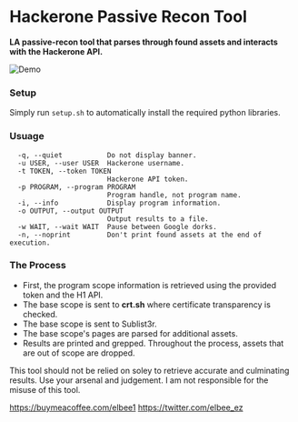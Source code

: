 # Hackerone Passive Recon Tool
**LA passive-recon tool that parses through found assets and interacts with the Hackerone API.**

![Demo](https://s10.gifyu.com/images/ezgif.com-gif-maker478b5d3b2a6a6a97.gif)

### Setup
Simply run `setup.sh` to automatically install the required python libraries.

### Usuage
```
  -q, --quiet           Do not display banner.
  -u USER, --user USER  Hackerone username.
  -t TOKEN, --token TOKEN
                        Hackerone API token.
  -p PROGRAM, --program PROGRAM
                        Program handle, not program name.
  -i, --info            Display program information.
  -o OUTPUT, --output OUTPUT
                        Output results to a file.
  -w WAIT, --wait WAIT  Pause between Google dorks.
  -n, --noprint         Don't print found assets at the end of execution.
 ```


### The Process
- First, the program scope information is retrieved using the provided token and the H1 API.
- The base scope is sent to **crt.sh** where certificate transparency is checked.
- The base scope is sent to Sublist3r.
- The base scope's pages are parsed for additional assets.
- Results are printed and grepped.
Throughout the process, assets that are out of scope are dropped.

This tool should not be relied on soley to retrieve accurate and culminating results. Use your arsenal and judgement. I am not responsible for the misuse of this tool.

https://buymeacoffee.com/elbee1
https://twitter.com/elbee_ez

